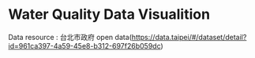 # Water Quality Data Visualition
Data resource : 台北市政府 open data(https://data.taipei/#/dataset/detail?id=961ca397-4a59-45e8-b312-697f26b059dc)
